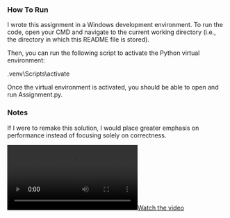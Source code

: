 ### How To Run
I wrote this assignment in a Windows development environment. To run the code, open your CMD and navigate to the current working directory (i.e., the directory in which this README file is stored).

Then, you can run the following script to activate the Python virtual environment:

.venv\Scripts\activate

Once the virtual environment is activated, you should be able to open and run Assignment.py.

### Notes
If I were to remake this solution, I would place greater emphasis on performance instead of focusing solely on correctness.

[![Watch the video](https://raw.githubusercontent.com/rosterClan/MotionVectorTracking/blob/main/finalExport.mp4)](https://raw.githubusercontent.com/rosterClan/MotionVectorTracking/blob/main/finalExport.mp4)
